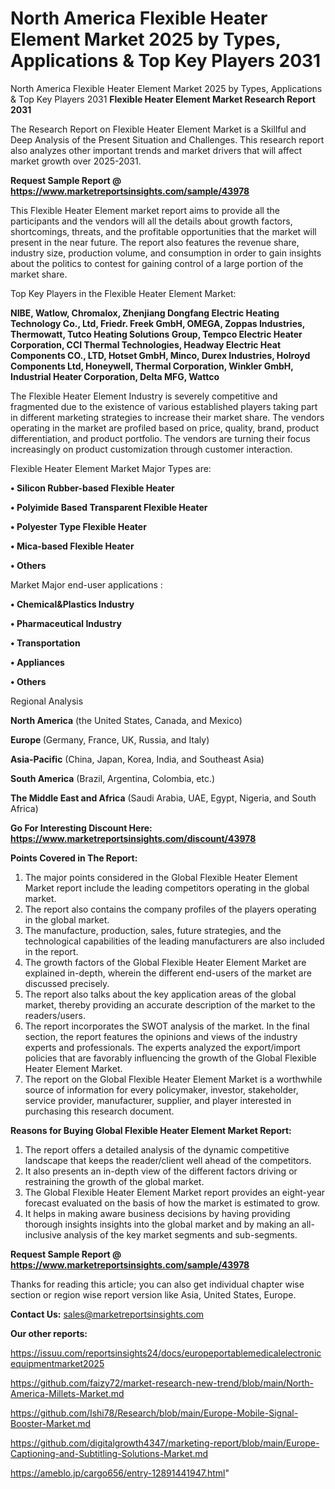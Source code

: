 # North America Flexible Heater Element Market 2025 by Types, Applications & Top Key Players 2031
North America Flexible Heater Element Market 2025 by Types, Applications & Top Key Players 2031
<strong>Flexible Heater Element Market Research Report 2031</strong>

The Research Report on Flexible Heater Element Market is a Skillful and Deep Analysis of the Present Situation and Challenges. This research report also analyzes other important trends and market drivers that will affect market growth over 2025-2031.

<strong>Request Sample Report @ <a href=https://www.marketreportsinsights.com/sample/43978>https://www.marketreportsinsights.com/sample/43978</a></strong>

This Flexible Heater Element market report aims to provide all the participants and the vendors will all the details about growth factors, shortcomings, threats, and the profitable opportunities that the market will present in the near future. The report also features the revenue share, industry size, production volume, and consumption in order to gain insights about the politics to contest for gaining control of a large portion of the market share.

Top Key Players in the Flexible Heater Element Market:

<strong>NIBE, Watlow, Chromalox, Zhenjiang Dongfang Electric Heating Technology Co., Ltd, Friedr. Freek GmbH, OMEGA, Zoppas Industries, Thermowatt, Tutco Heating Solutions Group, Tempco Electric Heater Corporation, CCI Thermal Technologies, Headway Electric Heat Components CO., LTD, Hotset GmbH, Minco, Durex Industries, Holroyd Components Ltd, Honeywell, Thermal Corporation, Winkler GmbH, Industrial Heater Corporation, Delta MFG, Wattco</strong>

The Flexible Heater Element Industry is severely competitive and fragmented due to the existence of various established players taking part in different marketing strategies to increase their market share. The vendors operating in the market are profiled based on price, quality, brand, product differentiation, and product portfolio. The vendors are turning their focus increasingly on product customization through customer interaction.

Flexible Heater Element Market Major Types are:

<strong>•  Silicon Rubber-based Flexible Heater

•  Polyimide Based Transparent Flexible Heater

•  Polyester Type Flexible Heater

•  Mica-based Flexible Heater

•  Others</strong>

Market Major end-user applications :

<strong>•  Chemical&Plastics Industry

•  Pharmaceutical Industry

•  Transportation

•  Appliances

•  Others</strong>

Regional Analysis

</u><strong><b>North America</b></strong> (the United States, Canada, and Mexico)

<strong><b>Europe </b></strong>(Germany, France, UK, Russia, and Italy)

<strong><b>Asia-Pacific</b></strong> (China, Japan, Korea, India, and Southeast Asia)

<strong><b>South America</b></strong> (Brazil, Argentina, Colombia, etc.)

<strong><b>The Middle East and Africa</b></strong> (Saudi Arabia, UAE, Egypt, Nigeria, and South Africa)

<strong>Go For Interesting Discount Here: <a href=https://www.marketreportsinsights.com/discount/43978>https://www.marketreportsinsights.com/discount/43978</a></strong>

<strong>Points Covered in The Report:</strong>
<ol>
  <li>The major points considered in the Global Flexible Heater Element Market report include the leading competitors operating in the global market.</li>
  <li>The report also contains the company profiles of the players operating in the global market.</li>
  <li>The manufacture, production, sales, future strategies, and the technological capabilities of the leading manufacturers are also included in the report.</li>
  <li>The growth factors of the Global Flexible Heater Element Market are explained in-depth, wherein the different end-users of the market are discussed precisely.</li>
  <li>The report also talks about the key application areas of the global market, thereby providing an accurate description of the market to the readers/users.</li>
  <li>The report incorporates the SWOT analysis of the market. In the final section, the report features the opinions and views of the industry experts and professionals. The experts analyzed the export/import policies that are favorably influencing the growth of the Global Flexible Heater Element Market.</li>
  <li>The report on the Global Flexible Heater Element Market is a worthwhile source of information for every policymaker, investor, stakeholder, service provider, manufacturer, supplier, and player interested in purchasing this research document.</li>
</ol>
<strong>Reasons for Buying Global Flexible Heater Element Market Report:</strong>

<ol>
  <li>The report offers a detailed analysis of the dynamic competitive landscape that keeps the reader/client well ahead of the competitors.</li>
  <li>It also presents an in-depth view of the different factors driving or restraining the growth of the global market.</li>
  <li>The Global Flexible Heater Element Market report provides an eight-year forecast evaluated on the basis of how the market is estimated to grow.</li>
  <li>It helps in making aware business decisions by having providing thorough insights insights into the global market and by making an all-inclusive analysis of the key market segments and sub-segments.</li>
</ol>
<strong>Request Sample Report @ <a href=https://www.marketreportsinsights.com/sample/43978>https://www.marketreportsinsights.com/sample/43978</a></strong>


Thanks for reading this article; you can also get individual chapter wise section or region wise report version like Asia, United States, Europe.

<strong>Contact Us:</strong>
sales@marketreportsinsights.com

<strong>Our other reports:</strong>

<a href=https://issuu.com/reportsinsights24/docs/europeportablemedicalelectronicequipmentmarket2025>https://issuu.com/reportsinsights24/docs/europeportablemedicalelectronicequipmentmarket2025</a>

<a href=https://github.com/faizy72/market-research-new-trend/blob/main/North-America-Millets-Market.md>https://github.com/faizy72/market-research-new-trend/blob/main/North-America-Millets-Market.md</a>

<a href=https://github.com/Ishi78/Research/blob/main/Europe-Mobile-Signal-Booster-Market.md>https://github.com/Ishi78/Research/blob/main/Europe-Mobile-Signal-Booster-Market.md</a>

<a href=https://github.com/digitalgrowth4347/marketing-report/blob/main/Europe-Captioning-and-Subtitling-Solutions-Market.md>https://github.com/digitalgrowth4347/marketing-report/blob/main/Europe-Captioning-and-Subtitling-Solutions-Market.md</a>

<a href=https://ameblo.jp/cargo656/entry-12891441947.html>https://ameblo.jp/cargo656/entry-12891441947.html</a>"
